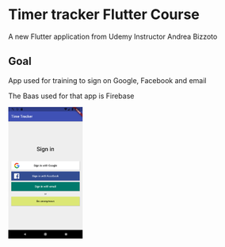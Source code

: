 # Timer tracker Flutter Course

A new Flutter application from Udemy
Instructor Andrea Bizzoto


## Goal

App used for training to sign on Google, Facebook and email

The Baas used for that app is Firebase

<img src="images/screenshot1.png" alt="App's screeshot" width="150"/>




